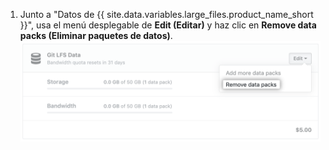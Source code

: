 1. Junto a "Datos de {{ site.data.variables.large_files.product_name_short }}", usa el menú desplegable de **Edit (Editar)** y haz clic en **Remove data packs (Eliminar paquetes de datos)**. ![Bajar de categoría tu plan de datos de Git LFS](/assets/images/help/large_files/downgrade_lfs_data_packs.png)

